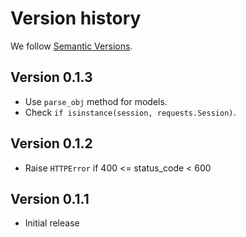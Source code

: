 # Version history

We follow [Semantic Versions](https://semver.org/).

## Version 0.1.3

- Use `parse_obj` method for models.
- Check `if isinstance(session, requests.Session)`.

## Version 0.1.2

- Raise `HTTPError` if 400 <= status_code < 600

## Version 0.1.1

- Initial release
